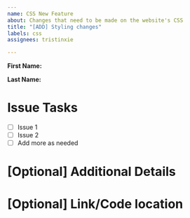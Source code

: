 ```yaml
---
name: CSS New Feature
about: Changes that need to be made on the website's CSS
title: "[ADD] Styling changes"
labels: css
assignees: tristinxie

---
```


**First Name:**

**Last Name:**

# Issue Tasks
- [ ] Issue 1
- [ ] Issue 2
- [ ] Add more as needed

# [Optional] Additional Details

# [Optional] Link/Code location
